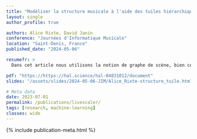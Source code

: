 ```yaml
---
title: "Modéliser la structure musicale à l'aide des tuiles hiérarchiques"
layout: single
author_profile: true

authors: Alice Rixte, David Janin
conference: "Journées d'Informatique Musicale"
location: "Saint-Denis, France"
published_date: "2024-05-06"

resumefr: >
  Dans cet article nous utilisons la notion de graphe de scène, bien connue en informatique graphique, pour répondre au problème de la représentation musicale en informatique. Le modèle résultant, associé à un véritable langage de modélisation, doit permettre de décrire avec souplesse et flexibilité non seulement des partitions de musique mais aussi de rendre compte de la structure des oeuvres décrites. Ce modèle, son langage et sa sémantique sont illustrés ici à travers une modélisation détaillée de la comptine musicale Do, ré, mi, la perdrix.

pdf: "https://https://hal.science/hal-04831012/document"
slides: "/assets/slides/2024-05-06-JIM/Alice_Rixte-structure_tuile.html"

# Meta data
date: 2023-07-01
permalink: /publications/livescaler/
tags: [research, machine-learning]
classes: wide
---
```


{% include publication-meta.html %}


<br/>

